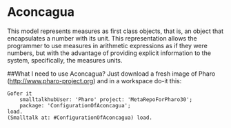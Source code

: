 Aconcagua
=======
This model represents measures as first class objects, that is, an object that encapsulates a number with its unit. This representation allows the programmer to use measures in arithmetic expressions as if they were numbers, but with the advantage of providing explicit information to the system, specifically, the measures units.

##What I need to use Aconcagua?
Just download a fresh image of Pharo (http://www.pharo-project.org) and in a workspace do-it this:

    Gofer it
        smalltalkhubUser: 'Pharo' project: 'MetaRepoForPharo30';
        package: 'ConfigurationOfAconcagua';
    load.
    (Smalltalk at: #ConfigurationOfAconcagua) load.
